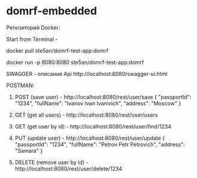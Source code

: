 # domrf-embedded

Репозиторий Docker:

Start from Terminal -

docker pull ste5an/domrf-test-app:domrf

docker run -p 8080:8080 ste5an/domrf-test-app:domrf

SWAGGER - описание Api
http://localhost:8080/swagger-ui.html

POSTMAN:
1. POST (save user) - http://localhost:8080/rest/user/save
{ 
	"passportId": "1234",
	"fullName": "Ivanov Ivan Ivanivich",
	"address": "Moscow"
}

2. GET (get all users) - http://localhost:8080/rest/user/users

3. GET (get user by id) - http://localhost:8080/rest/user/find/1234

4. PUT (update user) - http://localhost:8080/rest/user/update
{ 
	"passportId": "1234",
	"fullName": "Petrov Petr Petrovich",
	"address": "Samara"
}
5. DELETE (remove user by id) - http://localhost:8080/rest/user/delete/1234
